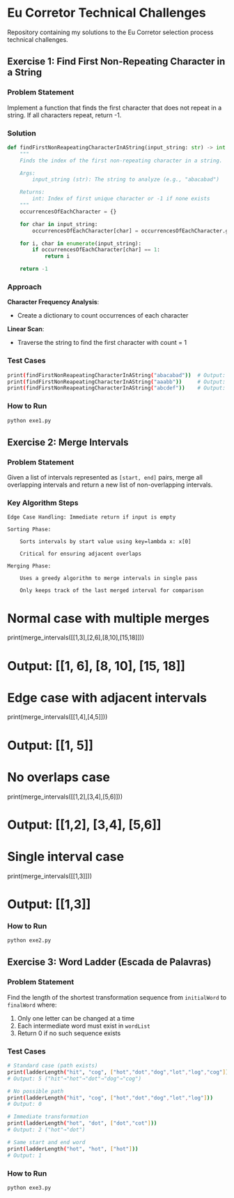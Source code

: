 # Eu Corretor Technical Challenges

Repository containing my solutions to the Eu Corretor selection process technical challenges.

## Exercise 1: Find First Non-Repeating Character in a String

### Problem Statement

Implement a function that finds the first character that does not repeat in a string. If all characters repeat, return -1.

### Solution

```python
def findFirstNonReapeatingCharacterInAString(input_string: str) -> int:
    """
    Finds the index of the first non-repeating character in a string.

    Args:
        input_string (str): The string to analyze (e.g., "abacabad")

    Returns:
        int: Index of first unique character or -1 if none exists
    """
    occurrencesOfEachCharacter = {}

    for char in input_string:
        occurrencesOfEachCharacter[char] = occurrencesOfEachCharacter.get(char, 0) + 1

    for i, char in enumerate(input_string):
        if occurrencesOfEachCharacter[char] == 1:
            return i

    return -1
```

### Approach

**Character Frequency Analysis**:

- Create a dictionary to count occurrences of each character

**Linear Scan**:

- Traverse the string to find the first character with count = 1

### Test Cases

```bash
print(findFirstNonReapeatingCharacterInAString("abacabad"))  # Output: 3 ('c')
print(findFirstNonReapeatingCharacterInAString("aaabb"))     # Output: -1
print(findFirstNonReapeatingCharacterInAString("abcdef"))    # Output: 0 ('a')
```

### How to Run

```bash
python exe1.py
```

## Exercise 2: Merge Intervals

### Problem Statement

Given a list of intervals represented as `[start, end]` pairs, merge all overlapping intervals and return a new list of non-overlapping intervals.

### Key Algorithm Steps

    Edge Case Handling: Immediate return if input is empty

    Sorting Phase:

        Sorts intervals by start value using key=lambda x: x[0]

        Critical for ensuring adjacent overlaps

    Merging Phase:

        Uses a greedy algorithm to merge intervals in single pass

        Only keeps track of the last merged interval for comparison

# Normal case with multiple merges

print(merge_intervals([[1,3],[2,6],[8,10],[15,18]]))

# Output: [[1, 6], [8, 10], [15, 18]]

# Edge case with adjacent intervals

print(merge_intervals([[1,4],[4,5]]))

# Output: [[1, 5]]

# No overlaps case

print(merge_intervals([[1,2],[3,4],[5,6]]))

# Output: [[1,2], [3,4], [5,6]]

# Single interval case

print(merge_intervals([[1,3]]))

# Output: [[1,3]]

### How to Run

```bash
python exe2.py
```

## Exercise 3: Word Ladder (Escada de Palavras)

### Problem Statement

Find the length of the shortest transformation sequence from `initialWord` to `finalWord` where:

1. Only one letter can be changed at a time
2. Each intermediate word must exist in `wordList`
3. Return 0 if no such sequence exists

### Test Cases

```bash
# Standard case (path exists)
print(ladderLength("hit", "cog", ["hot","dot","dog","lot","log","cog"]))
# Output: 5 ("hit"→"hot"→"dot"→"dog"→"cog")

# No possible path
print(ladderLength("hit", "cog", ["hot","dot","dog","lot","log"]))
# Output: 0

# Immediate transformation
print(ladderLength("hot", "dot", ["dot","cot"]))
# Output: 2 ("hot"→"dot")

# Same start and end word
print(ladderLength("hot", "hot", ["hot"]))
# Output: 1

```

### How to Run

```bash
python exe3.py
```
